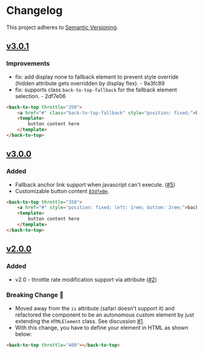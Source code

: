 # Changelog

This project adheres to [Semantic Versioning](https://semver.org/spec/v2.0.0.html).

## [v3.0.1](https://www.npmjs.com/package/@murtuzaalisurti/back-to-top/v/3.0.1)

### Improvements

- fix: add display none to fallback element to prevent style override (hidden attribute gets overridden by display flex). - 9a3fc89
- fix: supports class `back-to-top-fallback` for the fallback element selection. - 2df7e06

```html
<back-to-top throttle="350">
    <a href="#" class="back-to-top-fallback" style="position: fixed;">back-to-top</a>
    <template>
        button content here
    </template>
</back-to-top>
```

## [v3.0.0](https://www.npmjs.com/package/@murtuzaalisurti/back-to-top/v/3.0.0)

### Added

- Fallback anchor link support when javascript can't execute. ([#5](https://github.com/murtuzaalisurti/back-to-top/pull/5))
- Customizable button content [`83dfe0e`](https://github.com/murtuzaalisurti/back-to-top/pull/5/commits/83dfe0e2d79dea0d77bf4ffdc4b16c0b073934cd).

```html
<back-to-top throttle="350">
    <a href="#" style="position: fixed; left: 1rem; bottom: 2rem;">back-to-top</a>
    <template>
        button content here
    </template>
</back-to-top>
```

## [v2.0.0](https://www.npmjs.com/package/@murtuzaalisurti/back-to-top/v/2.0.0)

### Added

- v2.0 - throttle rate modification support via attribute ([#2](https://github.com/murtuzaalisurti/back-to-top/pull/2))

### Breaking Change 🚧

- Moved away from the `is` attribute (safari doesn't support it) and refactored the component to be an autonomous custom element by just extending the `HTMLElement` class. See discussion [#1](https://github.com/murtuzaalisurti/back-to-top/issues/1).
- With this change, you have to define your element in HTML as shown below:

```html
<back-to-top throttle="400"></back-to-top>
```

